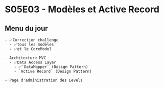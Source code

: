 # S05E03 - Modèles et Active Record

## Menu du jour

```
- ✅Correction challenge
  - ✅tous les modèles
  - ✅et le CoreModel

- Architecture MVC
  - ✅Data Access Layer
    - ✅`DataMapper` (Design Pattern)
    - `Active Record` (Design Pattern)

- Page d'administration des Levels
```